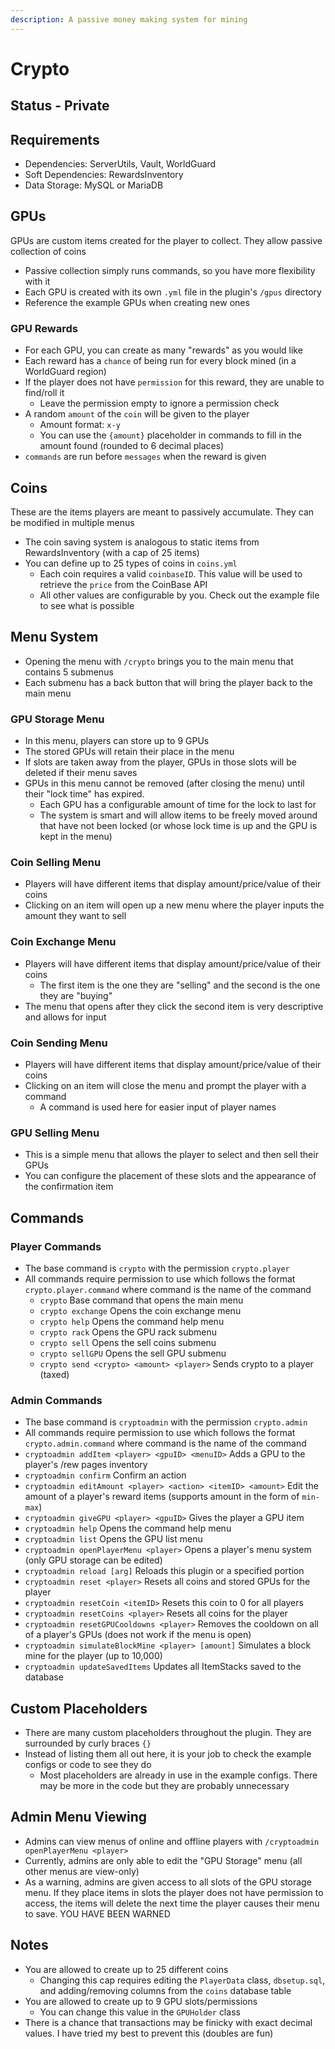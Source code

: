 ```yaml
---
description: A passive money making system for mining
---
```


# Crypto

## Status - Private

## Requirements

* Dependencies: ServerUtils, Vault, WorldGuard
* Soft Dependencies: RewardsInventory
* Data Storage: MySQL or MariaDB

## GPUs

GPUs are custom items created for the player to collect. They allow passive collection of coins

* Passive collection simply runs commands, so you have more flexibility with it
* Each GPU is created with its own `.yml` file in the plugin's `/gpus` directory
* Reference the example GPUs when creating new ones

### GPU Rewards

* For each GPU, you can create as many "rewards" as you would like
* Each reward has a `chance` of being run for every block mined (in a WorldGuard region)
* If the player does not have `permission` for this reward, they are unable to find/roll it
  * Leave the permission empty to ignore a permission check
* A random `amount` of the `coin` will be given to the player
  * Amount format: `x-y`
  * You can use the `{amount}` placeholder in commands to fill in the amount found (rounded to 6 decimal places)
* `commands` are run before `messages` when the reward is given

## Coins

These are the items players are meant to passively accumulate. They can be modified in multiple menus

* The coin saving system is analogous to static items from RewardsInventory (with a cap of 25 items)
* You can define up to 25 types of coins in `coins.yml`
  * Each coin requires a valid `coinbaseID`. This value will be used to retrieve the `price` from the CoinBase API
  * All other values are configurable by you. Check out the example file to see what is possible

## Menu System

* Opening the menu with `/crypto` brings you to the main menu that contains 5 submenus
* Each submenu has a back button that will bring the player back to the main menu

### GPU Storage Menu

* In this menu, players can store up to 9 GPUs
* The stored GPUs will retain their place in the menu
* If slots are taken away from the player, GPUs in those slots will be deleted if their menu saves
* GPUs in this menu cannot be removed (after closing the menu) until their "lock time" has expired.
  * Each GPU has a configurable amount of time for the lock to last for
  * The system is smart and will allow items to be freely moved around that have not been locked (or whose lock time is up and the GPU is kept in the menu)

### Coin Selling Menu

* Players will have different items that display amount/price/value of their coins
* Clicking on an item will open up a new menu where the player inputs the amount they want to sell

### Coin Exchange Menu

* Players will have different items that display amount/price/value of their coins
  * The first item is the one they are "selling" and the second is the one they are "buying"
* The menu that opens after they click the second item is very descriptive and allows for input

### Coin Sending Menu

* Players will have different items that display amount/price/value of their coins
* Clicking on an item will close the menu and prompt the player with a command
  * A command is used here for easier input of player names

### GPU Selling Menu

* This is a simple menu that allows the player to select and then sell their GPUs
* You can configure the placement of these slots and the appearance of the confirmation item

## Commands

### Player Commands

* The base command is `crypto` with the permission `crypto.player`
* All commands require permission to use which follows the format `crypto.player.command` where command is the name of the command
  * `crypto` Base command that opens the main menu
  * `crypto exchange` Opens the coin exchange menu
  * `crypto help` Opens the command help menu
  * `crypto rack` Opens the GPU rack submenu
  * `crypto sell` Opens the sell coins submenu
  * `crypto sellGPU` Opens the sell GPU submenu
  * `crypto send <crypto> <amount> <player>` Sends crypto to a player (taxed)

### Admin Commands

* The base command is `cryptoadmin` with the permission `crypto.admin`
* All commands require permission to use which follows the format `crypto.admin.command` where command is the name of the command
* `cryptoadmin addItem <player> <gpuID> <menuID>` Adds a GPU to the player's /rew pages inventory
* `cryptoadmin confirm` Confirm an action
* `cryptoadmin editAmount <player> <action> <itemID> <amount>` Edit the amount of a player's reward items (supports amount in the form of `min-max`)
* `cryptoadmin giveGPU <player> <gpuID>` Gives the player a GPU item
* `cryptoadmin help` Opens the command help menu
* `cryptoadmin list` Opens the GPU list menu
* `cryptoadmin openPlayerMenu <player>` Opens a player's menu system (only GPU storage can be edited)
* `cryptoadmin reload [arg]` Reloads this plugin or a specified portion
* `cryptoadmin reset <player>` Resets all coins and stored GPUs for the player
* `cryptoadmin resetCoin <itemID>` Resets this coin to 0 for all players
* `cryptoadmin resetCoins <player>` Resets all coins for the player
* `cryptoadmin resetGPUCooldowns <player>` Removes the cooldown on all of a player's GPUs (does not work if the menu is open)
* `cryptoadmin simulateBlockMine <player> [amount]` Simulates a block mine for the player (up to 10,000)
* `cryptoadmin updateSavedItems` Updates all ItemStacks saved to the database

## Custom Placeholders

* There are many custom placeholders throughout the plugin. They are surrounded by curly braces `{}`
* Instead of listing them all out here, it is your job to check the example configs or code to see they do
  * Most placeholders are already in use in the example configs. There may be more in the code but they are probably unnecessary

## Admin Menu Viewing

* Admins can view menus of online and offline players with `/cryptoadmin openPlayerMenu <player>`
* Currently, admins are only able to edit the "GPU Storage" menu (all other menus are view-only)
* As a warning, admins are given access to all slots of the GPU storage menu. If they place items in slots the player does not have permission to access, the items will delete the next time the player causes their menu to save. YOU HAVE BEEN WARNED

## Notes

* You are allowed to create up to 25 different coins
  * Changing this cap requires editing the `PlayerData` class, `dbsetup.sql`, and adding/removing columns from the `coins` database table
* You are allowed to create up to 9 GPU slots/permissions
  * You can change this value in the `GPUHolder` class
* There is a chance that transactions may be finicky with exact decimal values. I have tried my best to prevent this (doubles are fun)
